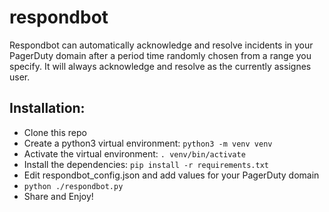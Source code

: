 # respondbot

Respondbot can automatically acknowledge and resolve incidents in your PagerDuty domain after a period time randomly chosen from a range you specify. It will always acknowledge and resolve as the currently assignes user.

## Installation:

* Clone this repo
* Create a python3 virtual environment: `python3 -m venv venv`
* Activate the virtual environment: `. venv/bin/activate`
* Install the dependencies: `pip install -r requirements.txt`
* Edit respondbot_config.json and add values for your PagerDuty domain
* `python ./respondbot.py`
* Share and Enjoy!
